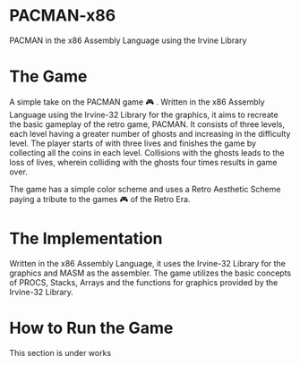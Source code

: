 # PACMAN-x86
PACMAN in the x86 Assembly Language using the Irvine Library

# The Game
A simple take on the PACMAN game 🎮 . Written in the x86 Assembly Language using the Irvine-32 Library for the graphics, it aims to recreate the basic gameplay of the retro game, PACMAN. It consists of three levels, each level having a greater number of ghosts and increasing in the difficulty level. The player starts of with three lives and finishes the game by collecting all the coins in each level. Collisions with the ghosts leads to the loss of lives, wherein colliding with the ghosts four times results in game over. 


The game has a simple color scheme and uses a Retro Aesthetic Scheme paying a tribute to the games 🎮 of the Retro Era. 

# The Implementation
Written in the x86 Assembly Language, it uses the Irvine-32 Library for the graphics and MASM as the assembler. The game utilizes the basic concepts of PROCS, Stacks, Arrays and the functions for graphics provided by the Irvine-32 Library.   

# How to Run the Game
This section is under works

